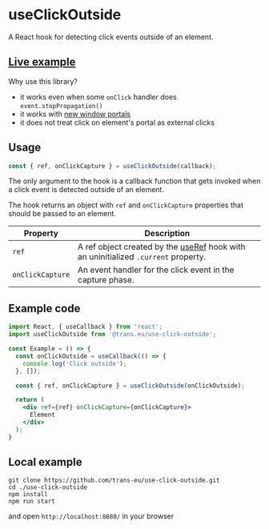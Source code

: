 # useClickOutside

A React hook for detecting click events outside of an element.
## [Live example](https://trans-eu.github.io/use-click-outside)


Why use this library?
* it works even when some `onClick` handler does `event.stopPropagation()`
* it works with [new window portals](https://medium.com/hackernoon/using-a-react-16-portal-to-do-something-cool-2a2d627b0202)
* it does not treat click on element's portal as external clicks

## Usage

```jsx
const { ref, onClickCapture } = useClickOutside(callback);
```

The only argument to the hook is a callback function that gets invoked when a click event is detected outside of an element.

The hook returns an object with `ref` and `onClickCapture` properties that should be passed to an element.

Property         | Description
---------------- | ------------
`ref`            | A ref object created by the [useRef](https://reactjs.org/docs/hooks-reference.html#useref) hook with an uninitialized `.current` property.
`onClickCapture` | An event handler for the click event in the capture phase.


## Example code

```jsx
import React, { useCallback } from 'react';
import useClickOutside from '@trans.eu/use-click-outside';

const Example = () => {
  const onClickOutside = useCallback(() => {
    console.log('Click outside');
  }, []);

  const { ref, onClickCapture } = useClickOutside(onClickOutside);

  return (
    <div ref={ref} onClickCapture={onClickCapture}>
      Element
    </div>
  );
}
```

## Local example

```
git clone https://github.com/trans-eu/use-click-outside.git
cd ./use-click-outside
npm install
npm run start
```

and open `http://localhost:8080/` in your browser

